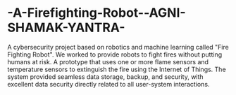 # -A-Firefighting-Robot--AGNI-SHAMAK-YANTRA-

A cybersecurity project based on robotics and machine learning called "Fire Fighting Robot".
We worked to provide robots to fight fires without putting humans at risk. 
A prototype that uses one or more flame sensors and temperature sensors to extinguish the fire using the Internet of Things. 
The system provided seamless data storage, backup, and security, with excellent data security directly related to all user-system interactions.
